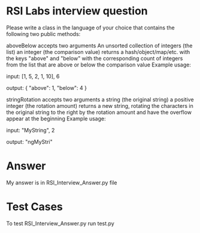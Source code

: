 # RSI Labs interview question
Please write a class in the language of your choice that contains the following two public methods:

aboveBelow
accepts two arguments
An unsorted collection of integers (the list)
an integer (the comparison value)
returns a hash/object/map/etc. with the keys "above" and "below" with the corresponding count of integers from the list that are above or below the comparison value
Example usage:

input: [1, 5, 2, 1, 10], 6

output: { "above": 1, "below": 4 }

stringRotation
accepts two arguments
a string (the original string)
a positive integer (the rotation amount)
returns a new string, rotating the characters in the original string to the right by the rotation amount and have the overflow appear at the beginning
Example usage:

input: "MyString", 2

output: "ngMyStri"

# Answer
My answer is in RSI_Interview_Answer.py file

# Test Cases
To test RSI_Interview_Answer.py run test.py 
